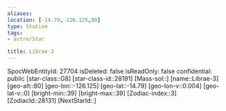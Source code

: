 ```yaml
---
aliases: 
location: [-14.79,-126.125,80]
type: Station
tags:
- astro/Star

title: Librae-3
---
```

SpocWebEntityId: 27704
isDeleted: false
isReadOnly: false
confidential: public
[star-class::G8]
[star-class-id::28191]
[Mass-sol::]
[name::Librae-3]
[geo-alt::80]
[geo-lon::-126.125]
[geo-lat::-14.79]
[geo-lon-v::0.004]
[geo-lat-v::0]
[bright-min::39]
[bright-max::39]
[Zodiac-index::3]
[ZodiacId::28131]
[NextStarId::]



